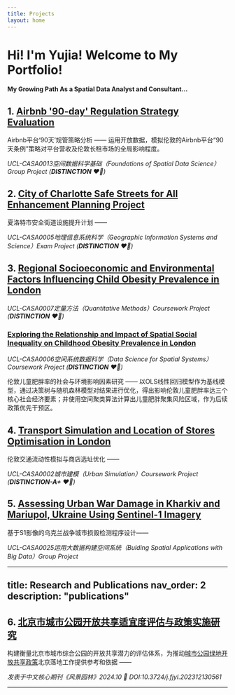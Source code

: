 ```yaml
---
title: Projects
layout: home
---
```

# Hi! I'm Yujia! Welcome to My Portfolio!

**My Growing Path As a Spatial Data Analyst and Consultant...**

## 1. [Airbnb '90-day' Regulation Strategy Evaluation](https://github.com/Cihshee/CASA0013_BugAvenger) 

Airbnb平台‘90天’规管策略分析 —— 运用开放数据，模拟伦敦的Airbnb平台“90天条例”策略对平台营收及伦敦长租市场的全局影响程度。

*UCL-CASA0013空间数据科学基础（Foundations of Spatial Data Science）Group Project (**DISTINCTION** ❤️‍🔥)*

## 2. [City of Charlotte Safe Streets for All Enhancement Planning Project](https://github.com/Cihshee/CASA0013_BugAvenger) 

夏洛特市安全街道设施提升计划 —— 

*UCL-CASA0005地理信息系统科学（Geographic Information Systems and Science）Exam Project (**DISTINCTION** ❤️‍🔥)*

## 3. [Regional Socioeconomic and Environmental Factors Influencing Child Obesity Prevalence in London](https://github.com/YUJIA-MA-UCL/Casa07-Child-Obesity-London)

*UCL-CASA0007定量方法（Quantitative Methods）Coursework Project (**DISTINCTION** ❤️‍🔥)*

### [Exploring the Relationship and Impact of Spatial Social Inequality on Childhood Obesity Prevalence in London](https://github.com/YUJIA-MA-UCL/Casa0006_childhood_obesity/blob/810c8f5996d1d417867add507157f9a0a76d136b/CASA0006_Exploring%20the%20Relationship%20and%20Impact%20of%20Spatial%20Social%20Inequality%20on%20Childhood%20Obesity%20Prevalence%20in%20London.pdf)

*UCL-CASA0006空间系统数据科学（Data Science for Spatial Systems）Coursework Project (**DISTINCTION** ❤️‍🔥)*

伦敦儿童肥胖率的社会与环境影响因素研究 —— 以OLS线性回归模型作为基线模型，通过决策树与随机森林模型对结果进行优化，得出影响伦敦儿童肥胖率达三个核心社会经济要素；并使用空间聚类算法计算出儿童肥胖聚集风险区域，作为后续政策优先干预区。

## 4. [Transport Simulation and Location of Stores Optimisation in London](https://github.com/YUJIA-MA-UCL/CASA02-FinalAssessment.git)

伦敦交通流动性模拟与商店选址优化 —— 

*UCL-CASA0002城市建模（Urban Simulation）Coursework Project (**DISTINCTION-A+** ❤️‍🔥)*

## 5. [Assessing Urban War Damage in Kharkiv and Mariupol, Ukraine Using Sentinel-1 Imagery](https://yujia-ma-ucl.github.io/SixQL.github.io/)

基于S1影像的乌克兰战争城市损毁检测程序设计——

*UCL-CASA0025运用大数据构建空间系统（Bulding Spatial Applications with Big Data）Group Project*

---
title: Research and Publications
nav_order: 2
description: "publications"
---

## 6. [北京市城市公园开放共享适宜度评估与政策实施研究](http://www.lalavision.com/en/article/doi/10.3724/j.fjyl.202312130561) 

构建衡量北京市城市综合公园的开放共享潜力的评估体系，为推动[城市公园绿地开放共享政策](https://www.gov.cn/zhengce/zhengceku/2023-02/06/content_5740376.htm)北京落地工作提供参考和依据 —— 

*发表于中文核心期刊《风景园林》2024.10 🔗 DOI:10.3724/j.fjyl.202312130561*

----

[^1]: [It can take up to 10 minutes for changes to your site to publish after you push the changes to GitHub](https://docs.github.com/en/pages/setting-up-a-github-pages-site-with-jekyll/creating-a-github-pages-site-with-jekyll#creating-your-site).

[Just the Docs]: https://just-the-docs.github.io/just-the-docs/
[GitHub Pages]: https://docs.github.com/en/pages
[README]: https://github.com/just-the-docs/just-the-docs-template/blob/main/README.md
[Jekyll]: https://jekyllrb.com
[GitHub Pages / Actions workflow]: https://github.blog/changelog/2022-07-27-github-pages-custom-github-actions-workflows-beta/
[use this template]: https://github.com/just-the-docs/just-the-docs-template/generate
